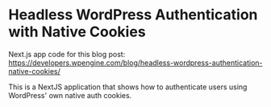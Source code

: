 # Headless WordPress Authentication with Native Cookies

Next.js app code for this blog post:
https://developers.wpengine.com/blog/headless-wordpress-authentication-native-cookies/

This is a NextJS application that shows how to authenticate users using WordPress' own native auth cookies.
